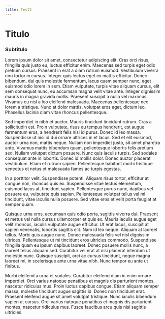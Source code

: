 ```yaml
---
title: Test2
---
```

# Titulo
### Subtitulo
Lorem ipsum dolor sit amet, consectetur adipiscing elit. Cras orci risus, fringilla quis justo eu, luctus efficitur enim. Maecenas sed turpis eget odio pretium cursus. Praesent in erat a diam rutrum euismod. Vestibulum viverra non tortor in cursus. Integer quis lectus eget ex mattis efficitur. Donec bibendum, dui quis molestie fermentum, lacus quam semper nunc, eget euismod odio lorem in sem. Etiam vulputate, turpis vitae aliquam cursus, elit sem consequat nunc, eu accumsan magna velit vitae ante. Integer dignissim mauris in magna gravida mollis. Praesent suscipit a nulla vel maximus. Vivamus eu nisl a leo eleifend malesuada. Maecenas pellentesque nec lorem a tristique. Nunc at dolor mattis, volutpat eros eget, dictum leo. Phasellus lacinia diam vitae rhoncus pellentesque.

Sed imperdiet in nibh et auctor. Mauris tincidunt tincidunt rutrum. Cras a sollicitudin est. Proin vulputate, risus eu tempus hendrerit, est augue fermentum eros, a hendrerit felis nisi id purus. Donec id leo massa. Suspendisse ut nisi id dui ornare ultrices in et lacus. Sed et elit euismod, auctor urna non, mattis neque. Nullam non imperdiet justo, sit amet pharetra ante. Vivamus mattis bibendum quam, pellentesque lobortis felis pretium sed. Nullam volutpat dictum posuere. Nunc quis iaculis turpis. Sed sodales consequat ante in lobortis. Donec id mollis dolor. Donec auctor placerat vestibulum. Etiam et rutrum sapien. Pellentesque habitant morbi tristique senectus et netus et malesuada fames ac turpis egestas.

In a porttitor velit. Suspendisse potenti. Aliquam risus tortor, efficitur at congue non, rhoncus quis ex. Suspendisse vitae lectus elementum, euismod lacus at, tincidunt sapien. Pellentesque purus nunc, dapibus vel posuere eu, vulputate quis sapien. Pellentesque volutpat tellus vel mi tincidunt, vitae iaculis nulla posuere. Sed vitae eros et velit porta feugiat at semper quam.

Quisque urna eros, accumsan quis odio porta, sagittis viverra dui. Praesent et metus vel nulla cursus ullamcorper et quis ex. Mauris iaculis augue eget velit rhoncus, iaculis vulputate augue efficitur. Ut erat lacus, suscipit at sapien venenatis, lobortis sagittis elit. Nam id leo neque. Aliquam at laoreet tellus. Morbi quis augue nunc. Donec malesuada felis vel nisl dignissim ultrices. Pellentesque ut mi tincidunt eros ultricies commodo. Suspendisse fringilla quam eu ipsum dapibus laoreet. Donec posuere mollis nunc, a laoreet tellus aliquam sed. Curabitur vel erat at nisi placerat interdum ut molestie nunc. Quisque suscipit, orci ac cursus tincidunt, neque magna laoreet mi, in scelerisque ante urna vitae nibh. Nunc tempor eu ante ut finibus.

Morbi eleifend a urna et sodales. Curabitur eleifend diam in enim ornare imperdiet. Orci varius natoque penatibus et magnis dis parturient montes, nascetur ridiculus mus. Proin luctus dapibus congue. Etiam aliquam semper massa, molestie tincidunt augue sagittis id. Donec non tincidunt erat. Praesent eleifend augue sit amet volutpat tristique. Nunc iaculis bibendum sapien ut cursus. Orci varius natoque penatibus et magnis dis parturient montes, nascetur ridiculus mus. Fusce faucibus arcu quis nisi sagittis ultricies.